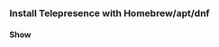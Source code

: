 <script>
$(document).ready(function() {
  $("#toggleinstall").click(function() {
    $("#install-telepresence").toggle();
    var button = $("#toggleinstall");
    if (button.html() == "Show") {
        button.html("Hide");
    } else {
        button.html("Show");
    }
  });
});
</script>

### Install Telepresence with Homebrew/apt/dnf
#### **<a class="button" id="toggleinstall">Show</a>**

<div id="install-telepresence" style="display: none;" markdown="1">

You will need the following available on your machine:

* `{{ include.command }}` command line tool (here's the [installation instructions]({{ include.install }})).
* Access to your {{ include.cluster }} cluster, with local credentials on your machine.
  You can test this by running `{{ include.command }} get pod` - if this works you're all set.

{% include install-specific.md %}

</div>
